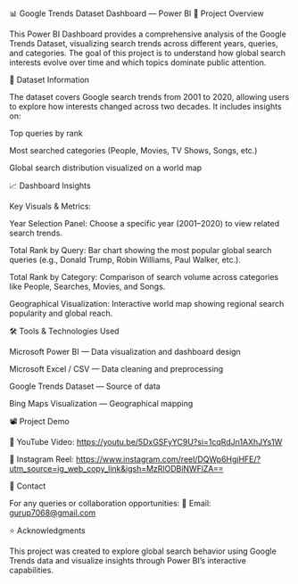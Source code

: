 📊 Google Trends Dataset Dashboard — Power BI
🧠 Project Overview

This Power BI Dashboard provides a comprehensive analysis of the Google Trends Dataset, visualizing search trends across different years, queries, and categories. The goal of this project is to understand how global search interests evolve over time and which topics dominate public attention.

📅 Dataset Information

The dataset covers Google search trends from 2001 to 2020, allowing users to explore how interests changed across two decades. It includes insights on:

Top queries by rank

Most searched categories (People, Movies, TV Shows, Songs, etc.)

Global search distribution visualized on a world map

📈 Dashboard Insights

Key Visuals & Metrics:

Year Selection Panel: Choose a specific year (2001–2020) to view related search trends.

Total Rank by Query: Bar chart showing the most popular global search queries (e.g., Donald Trump, Robin Williams, Paul Walker, etc.).

Total Rank by Category: Comparison of search volume across categories like People, Searches, Movies, and Songs.

Geographical Visualization: Interactive world map showing regional search popularity and global reach.

🛠️ Tools & Technologies Used

Microsoft Power BI — Data visualization and dashboard design

Microsoft Excel / CSV — Data cleaning and preprocessing

Google Trends Dataset — Source of data

Bing Maps Visualization — Geographical mapping

📽️ Project Demo

🔗 YouTube Video: https://youtu.be/5DxGSFyYC9U?si=1cqRdJn1AXhJYs1W

📸 Instagram Reel: https://www.instagram.com/reel/DQWp6HgjHFE/?utm_source=ig_web_copy_link&igsh=MzRlODBiNWFlZA==

📧 Contact

For any queries or collaboration opportunities:
📩 Email: gurup7068@gmail.com

⭐ Acknowledgments

This project was created to explore global search behavior using Google Trends data and visualize insights through Power BI’s interactive capabilities.
